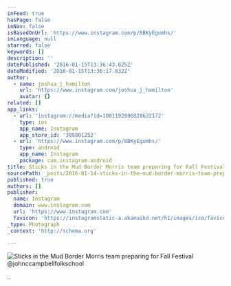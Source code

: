 ```yaml
---
inFeed: true
hasPage: false
inNav: false
isBasedOnUrl: 'https://www.instagram.com/p/8BKyEgumhs/'
inLanguage: null
starred: false
keywords: []
description: ''
datePublished: '2016-01-15T13:36:43.825Z'
dateModified: '2016-01-15T13:36:17.832Z'
author:
  - name: joshua_j_hamilton
    url: 'https://www.instagram.com/joshua_j_hamilton'
    avatar: {}
related: []
app_links:
  - url: 'instagram://media?id=1081192806828632172'
    type: ios
    app_name: Instagram
    app_store_id: '389801252'
  - url: 'https://www.instagram.com/p/8BKyEgumhs/'
    type: android
    app_name: Instagram
    package: com.instagram.android
title: Sticks in the Mud Border Morris team preparing for Fall Festival @johnccampbellfolkschool
sourcePath: _posts/2016-01-14-sticks-in-the-mud-border-morris-team-preparing-for-fall-fest.md
published: true
authors: []
publisher:
  name: Instagram
  domain: www.instagram.com
  url: 'https://www.instagram.com'
  favicon: 'https://instagramstatic-a.akamaihd.net/h1/images/ico/favicon.ico/7cdab0872b15.ico'
_type: Photograph
_context: 'http://schema.org'

---
```

![Sticks in the Mud Border Morris team preparing for Fall Festival @johnccampbellfolkschool](https://s3-us-west-2.amazonaws.com/the-grid-img/p/b54c0bf1a7d98b72358aef31a612149db3f4627a.jpg)

..